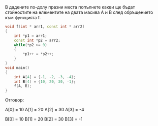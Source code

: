 В дадените по-долу празни места попълнете какви ще бъдат стойностите на елементите на двата масива A и B след обръщението към функцията f.
```c++
void f(int * arr1, const int * arr2)
{
    int *p1 = arr1;
    const int *p2 = arr2;
    while(*p2 >= 0)
    {
        *p1++ = *p2++;
    }
}
void main()
{
    int A[4] = {-1, -2, -3, -4};
    int B[4] = {10, 20, 30, -1};
    f(A, B);
}
```

Отговор:

A[0] = 10 A[1] = 20 A[2] = 30 A[3] = -4

B[0] = 10 B[1] = 20 B[2] = 30 B[3] = -1
